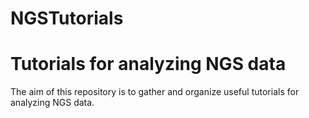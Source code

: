 # NGSTutorials
Tutorials for analyzing NGS data
================================

The aim of this repository is to gather and organize useful tutorials for analyzing NGS data.
